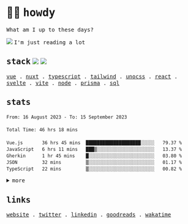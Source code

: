 <h1 align="left">
  ✌🏻 <samp>howdy</samp>
</h1>

<p align="left">
  <samp>What am I up to these days?</samp>
</p>

<div align="left"> 
  <div>
   <img src="https://api.iconify.design/fluent-mdl2:radio-bullet.svg?color=%2300DC82" height="12" />
   <samp> I'm just reading a lot</samp>
 </div>
</div>

<h2 align="left">
  <samp>stack</samp>
  <img src="https://api.iconify.design/logos:vue.svg" height="20" />
  <img src="https://api.iconify.design/logos:nuxt-icon.svg" height="20" />
</h2>

<p align="left">
  <samp>
    <a href="https://vuejs.org">vue</a> .
    <a href="https://nuxt.com">nuxt</a> .
    <a href="https://www.typescriptlang.org/">typescript</a> .
    <a href="https://tailwindcss.com/">tailwind</a> .
    <a href="https://unocss.dev/">unocss</a> .
    <a href="https://react.dev/">react</a> .
    <a href="https://svelte.dev/">svelte</a> .
    <a href="https://vitejs.dev/">vite</a> .
    <a href="https://nodejs.dev/en/">node</a> .
    <a href="https://www.prisma.io/">prisma</a> .
    <a href="https://www.postgresql.org/">sql</a>
  </samp>
</p>

<h2 align="left">
  <samp>stats</samp>
</h2>

<div>

<!--### 📊 Weekly development breakdown-->
<!--START_SECTION:waka-->

```txt
From: 16 August 2023 - To: 15 September 2023

Total Time: 46 hrs 18 mins

Vue.js       36 hrs 45 mins  ████████████████████░░░░░   79.37 %
JavaScript   6 hrs 11 mins   ███▒░░░░░░░░░░░░░░░░░░░░░   13.37 %
Gherkin      1 hr 45 mins    █░░░░░░░░░░░░░░░░░░░░░░░░   03.80 %
JSON         32 mins         ▒░░░░░░░░░░░░░░░░░░░░░░░░   01.17 %
TypeScript   22 mins         ▒░░░░░░░░░░░░░░░░░░░░░░░░   00.82 %
```

<!--END_SECTION:waka-->

<details>
 <summary align="left">
    <samp>more</samp>
  </summary>
  <div align="left">
    
![metrics](/github-metrics.svg)
 
  <p>
    <samp>not including organizations</samp>🤷🏻☝🏻
  </p>
</div>
</details>


<h2 align="left">
  <samp>links</samp>
</h2>

<p align="left">
  <samp>
    <a href="https://matijao.com">website</a> .
    <a href="https://twitter.com/matijaoe">twitter</a> .
    <a href="https://www.linkedin.com/in/matijao/">linkedin</a> .
    <a href="https://www.goodreads.com/matijao">goodreads</a> .
    <a href="https://wakatime.com/@matijao">wakatime</a>
  </samp>
</p>
